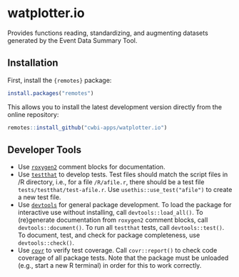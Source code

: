 # watplotter.io

Provides functions reading, standardizing, and augmenting datasets
generated by the Event Data Summary Tool.

## Installation

First, install the `{remotes}` package:

```r
install.packages("remotes")
```

This allows you to install the latest development version directly from the online repository:

```r
remotes::install_github("cwbi-apps/watplotter.io")
```

## Developer Tools

- Use [`roxygen2`](https://roxygen2.r-lib.org/) comment blocks for
  documentation.
- Use [`testthat`](https://testthat.r-lib.org/) to develop tests.
  Test files should match the script files in /R directory, i.e., for
  a file `/R/afile.r`, there should be a test file
  `tests/testthat/test-afile.r`. Use `usethis::use_test("afile")` to
  create a new test file.
- Use [`devtools`](https://devtools.r-lib.org/) for general package
  development. To load the package for interactive use without
  installing, call `devtools::load_all()`. To (re)generate
  documentation from `roxygen2` comment blocks, call
  `devtools::document()`. To run all `testthat` tests, call
  `devtools::test()`. To document, test, and check for package
  completeness, use `devtools::check()`.
- Use [`covr`](https://covr.r-lib.org/) to verify test coverage.
  Call `covr::report()` to check code coverage of all package tests.
  Note that the package must be unloaded (e.g., start a new R terminal)
  in order for this to work correctly.
